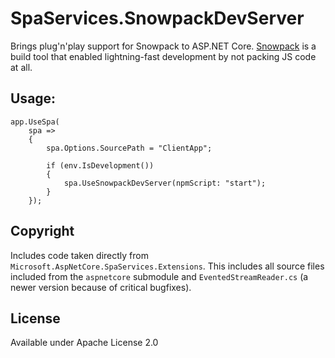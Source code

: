 # SpaServices.SnowpackDevServer

Brings plug'n'play support for Snowpack to ASP.NET Core. [Snowpack](https://www.snowpack.dev)
is a build tool that enabled lightning-fast development by not packing JS code at all.

## Usage:

    app.UseSpa(
        spa =>
        {
            spa.Options.SourcePath = "ClientApp";

            if (env.IsDevelopment())
            {
                spa.UseSnowpackDevServer(npmScript: "start");
            }
        });

## Copyright

Includes code taken directly from `Microsoft.AspNetCore.SpaServices.Extensions`. This includes
all source files included from the `aspnetcore` submodule and `EventedStreamReader.cs` (a newer
version because of critical bugfixes).

## License

Available under Apache License 2.0
